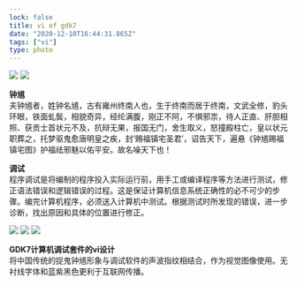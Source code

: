 ```yaml
---
lock: false
title: vi of gdk7
date: "2020-12-10T16:44:31.865Z"
tags: ["vi"]
type: photo
---
```


![](https://s3.ax1x.com/2021/02/10/y0Ebxx.png)
![](https://s3.ax1x.com/2021/02/15/yy7wd0.png)

**钟馗**  
夫钟馗者，姓钟名馗，古有雍州终南人也，生于终南而居于终南，文武全修，豹头环眼，铁面虬鬓，相貌奇异，经纶满腹，刚正不阿，不惧邪祟，待人正直、肝胆相照、获贡士首状元不及，抗辩无果，报国无门，舍生取义，怒撞殿柱亡，皇以状元职葬之，托梦驱鬼愈唐明皇之疾，封‘赐福镇宅圣君’，诏告天下，遍悬《钟馗赐福镇宅图》护福祛邪魅以佑平安。故名噪天下也！

**调试**  
程序调试是将编制的程序投入实际运行前，用手工或编译程序等方法进行测试，修正语法错误和逻辑错误的过程。这是保证计算机信息系统正确性的必不可少的步骤。编完计算机程序，必须送入计算机中测试。根据测试时所发现的错误，进一步诊断，找出原因和具体的位置进行修正。

![](https://s3.ax1x.com/2021/02/06/yYeiRO.png)
![](https://s3.ax1x.com/2021/02/10/y0kywQ.png)
![](https://s3.ax1x.com/2021/02/09/ydxq4U.png)

**GDK7计算机调试套件的vi设计**  
将中国传统的捉鬼钟馗形象与调试软件的声波指纹相结合，作为视觉图像使用。无衬线字体和蓝紫黑色更利于互联网传播。
